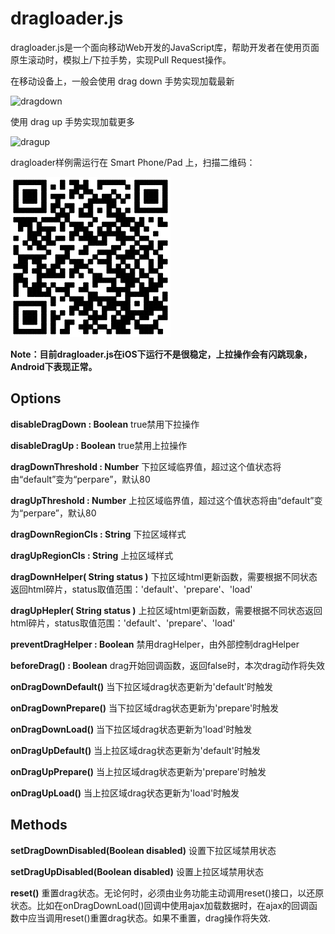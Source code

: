 dragloader.js
==========

dragloader.js是一个面向移动Web开发的JavaScript库，帮助开发者在使用页面原生滚动时，模拟上/下拉手势，实现Pull Request操作。

在移动设备上，一般会使用 drag down 手势实现加载最新

![dragdown](https://raw.github.com/maxzhang/maxzhang.github.com/master/articles/images/dragdown.gif)

使用 drag up 手势实现加载更多

![dragup](https://raw.github.com/maxzhang/maxzhang.github.com/master/articles/images/dragup.gif)

dragloader样例需运行在 Smart Phone/Pad 上，扫描二维码：

![dragloader.js demo](example/qrcode.png)

**Note：目前dragloader.js在iOS下运行不是很稳定，上拉操作会有闪跳现象，Android下表现正常。**


## Options

**disableDragDown : Boolean** true禁用下拉操作

**disableDragUp : Boolean** true禁用上拉操作

**dragDownThreshold : Number** 下拉区域临界值，超过这个值状态将由“default”变为“perpare”，默认80

**dragUpThreshold : Number** 上拉区域临界值，超过这个值状态将由“default”变为“perpare”，默认80

**dragDownRegionCls : String** 下拉区域样式

**dragUpRegionCls : String** 上拉区域样式

**dragDownHelper( String status )** 下拉区域html更新函数，需要根据不同状态返回html碎片，status取值范围：'default'、'prepare'、'load'

**dragUpHepler( String status )** 上拉区域html更新函数，需要根据不同状态返回html碎片，status取值范围：'default'、'prepare'、'load'

**preventDragHelper : Boolean** 禁用dragHelper，由外部控制dragHelper

**beforeDrag() : Boolean** drag开始回调函数，返回false时，本次drag动作将失效

**onDragDownDefault()** 当下拉区域drag状态更新为'default'时触发

**onDragDownPrepare()** 当下拉区域drag状态更新为'prepare'时触发

**onDragDownLoad()** 当下拉区域drag状态更新为'load'时触发

**onDragUpDefault()** 当上拉区域drag状态更新为'default'时触发

**onDragUpPrepare()** 当上拉区域drag状态更新为'prepare'时触发

**onDragUpLoad()** 当上拉区域drag状态更新为'load'时触发


## Methods

**setDragDownDisabled(Boolean disabled)** 设置下拉区域禁用状态

**setDragUpDisabled(Boolean disabled)** 设置上拉区域禁用状态

**reset()** 重置drag状态。无论何时，必须由业务功能主动调用reset()接口，以还原状态。比如在onDragDownLoad()回调中使用ajax加载数据时，在ajax的回调函数中应当调用reset()重置drag状态。如果不重置，drag操作将失效.

